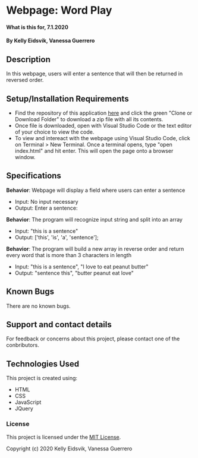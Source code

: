 # Webpage: Word Play

#### What is this for, 7.1.2020

#### By Kelly Eidsvik, Vanessa Guerrero

## Description

In this webpage, users will enter a sentence that will then be returned in reversed order.

## Setup/Installation Requirements

* Find the repository of this application [here](https://github.com/vguer/WordPlay.git) and click the green "Clone or Download Folder" to download a zip file with all its contents.
* Once file is downloaded, open with Visual Studio Code or the text editor of your choice to view the code.
* To view and intereact with the webpage using Visual Studio Code, click on Terminal > New Terminal. Once a terminal opens, type "open index.html" and hit enter. This will open the page onto a browser window.


## Specifications

**Behavior**: Webpage will display a field where users can enter a sentence
  * Input: No input necessary
  * Output: Enter a sentence:

  **Behavior**: The program will recognize input string and split into an array
  * Input: "this is a sentence"
  * Output: ['this', 'is', 'a', 'sentence'];

  **Behavior**: The program will build a new array in reverse order and return every word that is more than 3 characters in length
  * Input: "this is a sentence", "I love to eat peanut butter"
  * Output: "sentence this", "butter peanut eat love"

## Known Bugs

There are no known bugs.

## Support and contact details

For feedback or concerns about this project, please contact one of the conbributors.

## Technologies Used

This project is created using:
* HTML
* CSS
* JavaScript
* JQuery

### License

This project is licensed under the [MIT License](https://opensource.org/licenses/MIT).

Copyright (c) 2020 Kelly Eidsvik, Vanessa Guerrero 